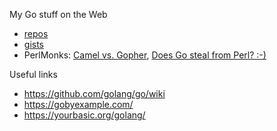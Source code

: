 My Go stuff on the Web

* [repos](https://github.com/jreisinger?utf8=%E2%9C%93&tab=repositories&q=&type=&language=go)
* [gists](https://gist.github.com/search?utf8=%E2%9C%93&q=user%3Ajreisinger+language%3Ago)
* PerlMonks: [Camel vs. Gopher](https://perlmonks.org/?node_id=1226977), [Does Go steal from Perl? :-)](https://perlmonks.org/?node_id=1219775)

Useful links

* https://github.com/golang/go/wiki
* https://gobyexample.com/
* https://yourbasic.org/golang/
